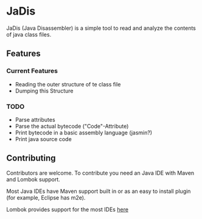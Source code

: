# JaDis

JaDis (Java Disassembler) is a simple tool to read and analyze the contents of java class files.

## Features

### Current Features
- Reading the outer structure of te class file
- Dumping this Structure

### TODO
- Parse attributes
- Parse the actual bytecode ("Code"-Attribute)
- Print bytecode in a basic assembly language (jasmin?)
- Print java source code

## Contributing
Contributors are welcome. To contribute you need an Java IDE with Maven and Lombok support.

Most Java IDEs have Maven support built in or as an easy to install plugin (for example, Eclipse has m2e).

Lombok provides support for the most IDEs [here](http://projectlombok.org/download.html)
